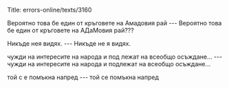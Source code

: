 Title: errors-online/texts/3160

Вероятно това бе един от кръговете на Амадовия рай --- Вероятно това бе един от кръговете на АДаМовия рай???

Никъде нея видях. ---  Никъде не я видях.


чужди на интересите на народа и под лежат на всеобщо осъждане… --- чужди на интересите на народа и подлежат на всеобщо осъждане…

той с е помъкна напред --- той се помъкна напред
